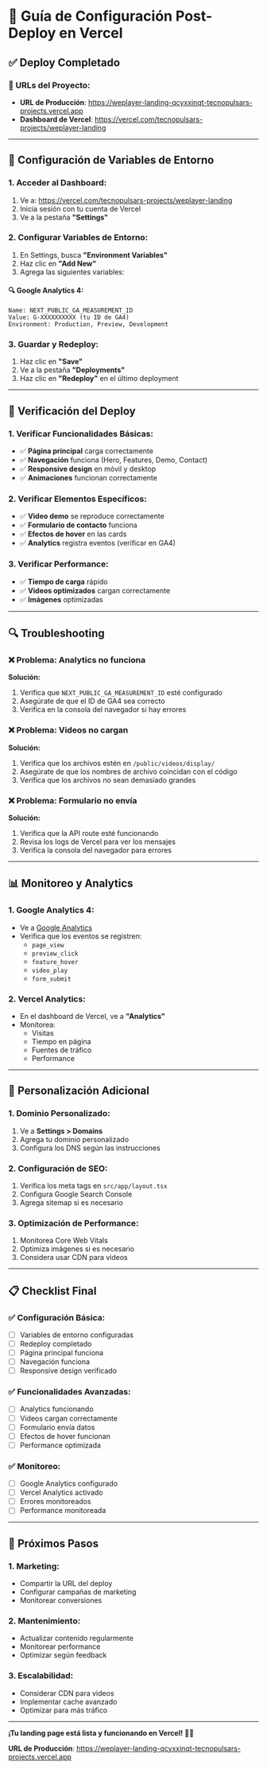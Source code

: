 # 🚀 Guía de Configuración Post-Deploy en Vercel

## ✅ Deploy Completado

### **🔗 URLs del Proyecto:**

- **URL de Producción**: https://weplayer-landing-qcyxxinqt-tecnopulsars-projects.vercel.app
- **Dashboard de Vercel**: https://vercel.com/tecnopulsars-projects/weplayer-landing

---

## 🔧 Configuración de Variables de Entorno

### **1. Acceder al Dashboard:**

1. Ve a: https://vercel.com/tecnopulsars-projects/weplayer-landing
2. Inicia sesión con tu cuenta de Vercel
3. Ve a la pestaña **"Settings"**

### **2. Configurar Variables de Entorno:**

1. En Settings, busca **"Environment Variables"**
2. Haz clic en **"Add New"**
3. Agrega las siguientes variables:

#### **🔍 Google Analytics 4:**

```
Name: NEXT_PUBLIC_GA_MEASUREMENT_ID
Value: G-XXXXXXXXXX (tu ID de GA4)
Environment: Production, Preview, Development
```



### **3. Guardar y Redeploy:**

1. Haz clic en **"Save"**
2. Ve a la pestaña **"Deployments"**
3. Haz clic en **"Redeploy"** en el último deployment

---

## 🎯 Verificación del Deploy

### **1. Verificar Funcionalidades Básicas:**

- ✅ **Página principal** carga correctamente
- ✅ **Navegación** funciona (Hero, Features, Demo, Contact)
- ✅ **Responsive design** en móvil y desktop
- ✅ **Animaciones** funcionan correctamente

### **2. Verificar Elementos Específicos:**

- ✅ **Video demo** se reproduce correctamente
- ✅ **Formulario de contacto** funciona
- ✅ **Efectos de hover** en las cards
- ✅ **Analytics** registra eventos (verificar en GA4)

### **3. Verificar Performance:**

- ✅ **Tiempo de carga** rápido
- ✅ **Videos optimizados** cargan correctamente
- ✅ **Imágenes** optimizadas

---

## 🔍 Troubleshooting

### **❌ Problema: Analytics no funciona**

**Solución:**

1. Verifica que `NEXT_PUBLIC_GA_MEASUREMENT_ID` esté configurado
2. Asegúrate de que el ID de GA4 sea correcto
3. Verifica en la consola del navegador si hay errores

### **❌ Problema: Videos no cargan**

**Solución:**

1. Verifica que los archivos estén en `/public/videos/display/`
2. Asegúrate de que los nombres de archivo coincidan con el código
3. Verifica que los archivos no sean demasiado grandes

### **❌ Problema: Formulario no envía**

**Solución:**

1. Verifica que la API route esté funcionando
2. Revisa los logs de Vercel para ver los mensajes
3. Verifica la consola del navegador para errores

---

## 📊 Monitoreo y Analytics

### **1. Google Analytics 4:**

- Ve a [Google Analytics](https://analytics.google.com)
- Verifica que los eventos se registren:
  - `page_view`
  - `preview_click`
  - `feature_hover`
  - `video_play`
  - `form_submit`

### **2. Vercel Analytics:**

- En el dashboard de Vercel, ve a **"Analytics"**
- Monitorea:
  - Visitas
  - Tiempo en página
  - Fuentes de tráfico
  - Performance

---

## 🎨 Personalización Adicional

### **1. Dominio Personalizado:**

1. Ve a **Settings > Domains**
2. Agrega tu dominio personalizado
3. Configura los DNS según las instrucciones

### **2. Configuración de SEO:**

1. Verifica los meta tags en `src/app/layout.tsx`
2. Configura Google Search Console
3. Agrega sitemap si es necesario

### **3. Optimización de Performance:**

1. Monitorea Core Web Vitals
2. Optimiza imágenes si es necesario
3. Considera usar CDN para videos

---

## 📋 Checklist Final

### **✅ Configuración Básica:**

- [ ] Variables de entorno configuradas
- [ ] Redeploy completado
- [ ] Página principal funciona
- [ ] Navegación funciona
- [ ] Responsive design verificado

### **✅ Funcionalidades Avanzadas:**

- [ ] Analytics funcionando
- [ ] Videos cargan correctamente
- [ ] Formulario envía datos
- [ ] Efectos de hover funcionan
- [ ] Performance optimizada

### **✅ Monitoreo:**

- [ ] Google Analytics configurado
- [ ] Vercel Analytics activado
- [ ] Errores monitoreados
- [ ] Performance monitoreada

---

## 🚀 Próximos Pasos

### **1. Marketing:**

- Compartir la URL del deploy
- Configurar campañas de marketing
- Monitorear conversiones

### **2. Mantenimiento:**

- Actualizar contenido regularmente
- Monitorear performance
- Optimizar según feedback

### **3. Escalabilidad:**

- Considerar CDN para videos
- Implementar cache avanzado
- Optimizar para más tráfico

---

**¡Tu landing page está lista y funcionando en Vercel!** 🎯✨

**URL de Producción**: https://weplayer-landing-qcyxxinqt-tecnopulsars-projects.vercel.app
